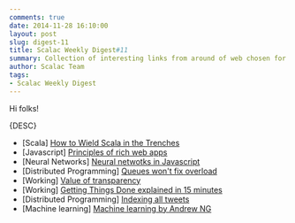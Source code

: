 ```yaml
---
comments: true
date: 2014-11-28 16:10:00
layout: post
slug: digest-11
title: Scalac Weekly Digest#11
summary: Collection of interesting links from around of web chosen for you by Scalac team
author: Scalac Team
tags:
- Scalac Weekly Digest
---
```


Hi folks! 

{DESC}

* \[Scala\] [How to Wield Scala in the Trenches](http://www.infoq.com/presentations/scala-fp-oop)
* \[Javascript\] [Principles of rich web apps](rauchg.com/2014/7-principles-of-rich-web-applications/)
* \[Neural Networks\] [Neural netwotks in Javascript](https://karpathy.github.io/neuralnets/)
* \[Distributed Programming\] [Queues won't fix overload](http://ferd.ca/queues-don-t-fix-overload.html)
* \[Working\] [Value of transparency](http://blog.capwatkins.com/the-value-of-transparency)
* \[Working\] [Getting Things Done explained in 15 minutes](http://hamberg.no/gtd/)
* \[Distributed Programming\] [Indexing all tweets](https://blog.twitter.com/2014/building-a-complete-tweet-index)
* \[Machine learning\] [Machine learning by Andrew NG](https://www.youtube.com/watch?v=n1ViNeWhC24)

